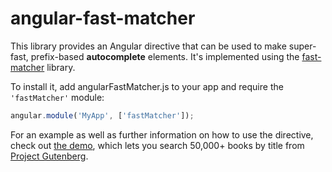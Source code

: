 # angular-fast-matcher

This library provides an Angular directive that can be used to make super-fast, prefix-based **autocomplete** elements. It's implemented using the [fast-matcher](https://github.com/dtao/fast-matcher) library.

To install it, add angularFastMatcher.js to your app and require the `'fastMatcher'` module:

```javascript
angular.module('MyApp', ['fastMatcher']);
```

For an example as well as further information on how to use the directive, check out [the demo](http://danieltao.com/angular-fast-matcher), which lets you search 50,000+ books by title from [Project Gutenberg](http://www.gutenberg.org/).
